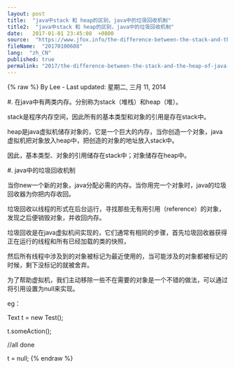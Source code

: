 ```yaml
---
layout: post
title:  "java中stack 和 heap的区别，java中的垃圾回收机制"
title2:  "java中stack 和 heap的区别，java中的垃圾回收机制"
date:   2017-01-01 23:45:08  +0800
source:  "https://www.jfox.info/the-difference-between-the-stack-and-the-heap-of-java-java-garbage-collection-mechanism.html"
fileName:  "20170100608"
lang:  "zh_CN"
published: true
permalink: "2017/the-difference-between-the-stack-and-the-heap-of-java-java-garbage-collection-mechanism.html"
---
```

{% raw %}
By Lee - Last updated: 星期二, 三月 11, 2014

#. 在java中有两类内存。分别称为stack（堆栈）和heap（堆）。

stack是程序内存空间，因此所有的基本类型和对象的引用是存在stack中。

heap是java虚拟机储存对象的，它是一个巨大的内存，当你创造一个对象，java虚拟机把对象放入heap中，把创造的对象的地址放入stack中。

因此，基本类型、对象的引用储存在stack中；对象储存在heap中。

#. java中的垃圾回收机制

当你new一个新的对象，java分配必需的内存。当你用完一个对象时，java的垃圾回收器为你把内存收回。

垃圾回收以线程的形式在后台运行，寻找那些无有用引用（reference）的对象，发现之后便销毁对象，并收回内存。

垃圾回收是在java虚拟机间实现的，它们通常有相同的步骤，首先垃圾回收器获得正在运行的线程和所有已经加载的类的快照，

然后所有线程中涉及到的对象被标记为最近使用的，当可能涉及的对象都被标记的时候，剩下没标记的就被舍弃。

为了帮助虚拟机，我们主动移除一些不在需要的对象是一个不错的做法，可以通过将引用设置为null来实现。

eg：

Text t = new Test();

t.someAction();

//all done

t = null;
{% endraw %}
